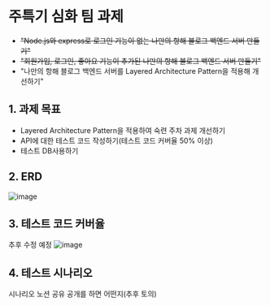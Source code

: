 # 주특기 심화 팀 과제

- ~~"Node.js와 express로 로그인 기능이 없는 나만의 항해 블로그 백엔드 서버 만들기"~~  
- ~~"회원가입, 로그인, 좋아요 기능이 추가된 나만의 항해 블로그 백엔드 서버 만들기"~~  
- "나만의 항해 블로그 백엔드 서버를 Layered Architecture Pattern을 적용해 개선하기"  

## 1.  과제 목표

 - Layered Architecture Pattern을 적용하여 숙련 주차 과제 개선하기
 - API에 대한 테스트 코드 작성하기(테스트 코드 커버율 50% 이상)
 - 테스트 DB사용하기
 
## 2. ERD

![image](https://user-images.githubusercontent.com/102647711/183798779-91cff8a1-7c31-4158-bea3-65c87a0fc430.png)

## 3. 테스트 코드 커버율
추후 수정 예정
![image](https://user-images.githubusercontent.com/102647711/183807267-7e9ab712-3b72-4473-90a3-b0013b16f12f.png)

## 4. 테스트 시나리오
시나리오 노션 공유 공개를 하면 어떤지(추후 토의)
